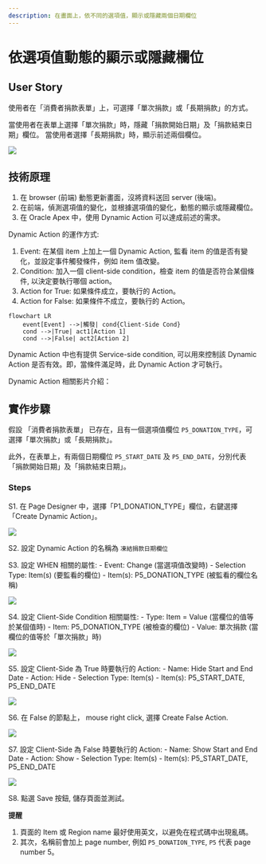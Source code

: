 ```yaml
---
description: 在畫面上，依不同的選項值，顯示或隱藏兩個日期欄位
---
```


# 依選項值動態的顯示或隱藏欄位

## User Story

使用者在「消費者捐款表單」上，可選擇「單次捐款」或「長期捐款」的方式。

當使用者在表單上選擇「單次捐款」時，隱藏「捐款開始日期」及「捐款結束日期」欄位。 當使用者選擇「長期捐款」時，顯示前述兩個欄位。

![](img/2024-03-20_22-16-03.gif)

## 技術原理

1. 在 browser (前端) 動態更新畫面，沒將資料送回 server (後端)。
2. 在前端，偵測選項值的變化，並根據選項值的變化，動態的顯示或隱藏欄位。
3. 在 Oracle Apex 中，使用 Dynamic Action 可以達成前述的需求。

Dynamic Action 的運作方式:

1. Event: 在某個 item 上加上一個 Dynamic Action, 監看 item 的值是否有變化，並設定事件觸發條件，例如 item 值改變。
2. Condition: 加入一個 client-side condition，檢查 item 的值是否符合某個條件, 以決定要執行哪個 action。
3. Action for True: 如果條件成立，要執行的 Action。
4. Action for False: 如果條件不成立，要執行的 Action。

```mermaid
flowchart LR
    event[Event] -->|觸發| cond{Client-Side Cond}
    cond -->|True| act1[Action 1]
    cond -->|False| act2[Action 2]
```

Dynamic Action 中也有提供 Service-side condition, 可以用來控制該 Dynamic Action 是否有效。即，當條件滿足時，此 Dynamic Action 才可執行。

Dynamic Action 相關影片介紹：

## 實作步驟

假設 「消費者捐款表單」 已存在，且有一個選項值欄位 `P5_DONATION_TYPE`，可選擇「單次捐款」或「長期捐款」。

此外，在表單上，有兩個日期欄位 `P5_START_DATE` 及 `P5_END_DATE`，分別代表「捐款開始日期」及「捐款結束日期」。

### Steps

S1. 在 Page Designer 中，選擇「P1\_DONATION\_TYPE」欄位，右鍵選擇「Create Dynamic Action」。

![](img/24-03-20-22-46-51.png)

S2. 設定 Dynamic Action 的名稱為 `凍結捐款日期欄位`

S3. 設定 WHEN 相關的屬性: - Event: Change (當選項值改變時) - Selection Type: Item(s) (要監看的欄位) - Item(s): P5\_DONATION\_TYPE (被監看的欄位名稱)

![](img/24-03-20-22-49-42.png)

S4. 設定 Client-Side Condition 相關屬性: - Type: Item = Value (當欄位的值等於某個值時) - Item: P5\_DONATION\_TYPE (被檢查的欄位) - Value: 單次捐款 (當欄位的值等於「單次捐款」時)

![](img/24-03-20-22-52-01.png)

S5. 設定 Client-Side 為 True 時要執行的 Action: - Name: Hide Start and End Date - Action: Hide - Selection Type: Item(s) - Item(s): P5\_START\_DATE, P5\_END\_DATE

![](img/24-03-20-22-53-56.png)

S6. 在 False 的節點上， mouse right click, 選擇 Create False Action.

![](img/24-03-20-22-55-21.png)

S7. 設定 Client-Side 為 False 時要執行的 Action: - Name: Show Start and End Date - Action: Show - Selection Type: Item(s) - Item(s): P5\_START\_DATE, P5\_END\_DATE

![](img/24-03-20-22-56-42.png)

S8. 點選 Save 按鈕, 儲存頁面並測試。

**提醒**

1. 頁面的 Item 或 Region name 最好使用英文，以避免在程式碼中出現亂碼。
2. 其次，名稱前會加上 page number, 例如 `P5_DONATION_TYPE`, `P5` 代表 page number 5。
